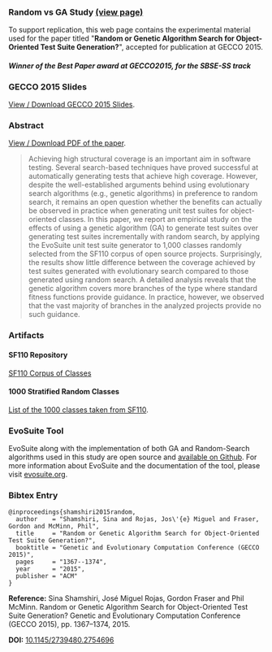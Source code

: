 ### Random vs GA Study [(view page)](https://sinaa.github.io/random-vs-ga-test-generation/)
To support replication, this web page contains the experimental material used for the paper titled "**Random or Genetic Algorithm Search for Object-Oriented Test Suite Generation?**", accepted for publication at GECCO 2015. 

#### _Winner of the **Best Paper** award at GECCO2015, for the SBSE-SS track_


### GECCO 2015 Slides
[View / Download GECCO 2015 Slides](slides-gecco2015.pdf).

### Abstract
[View / Download PDF of the paper](shamshiri2015random.pdf).

> Achieving high structural coverage is an important aim in software testing. Several search-based techniques have proved successful at automatically generating tests that achieve high coverage. However, despite the well-established arguments behind using evolutionary search algorithms (e.g., genetic algorithms) in preference to random search, it remains an open question whether the benefits can actually be observed in practice when generating unit test suites for object-oriented classes. In this paper, we report an empirical study on the effects of using a genetic algorithm (GA) to generate test suites over generating test suites incrementally with random search, by applying the EvoSuite unit test suite generator to 1,000 classes randomly selected from the SF110 corpus of open source projects. Surprisingly, the results show little difference between the coverage achieved by test suites generated with evolutionary search compared to those generated using random search. A detailed analysis reveals that the genetic algorithm covers more branches of the type where standard fitness functions provide guidance. In practice, however, we observed that the vast majority of branches in the analyzed projects provide no such guidance.


### Artifacts
#### SF110 Repository
[SF110 Corpus of Classes](http://www.evosuite.org/experimental-data/sf110/)

#### 1000 Stratified Random Classes
[List of the 1000 classes taken from SF110](sf110_1000_classes.csv).

### EvoSuite Tool
EvoSuite along with the implementation of both GA and Random-Search algorithms used in this study are open source and [available on Github](https://github.com/EvoSuite/evosuite). For more information about EvoSuite and the documentation of the tool, please visit [evosuite.org](http://www.evosuite.org/).

### Bibtex Entry

    @inproceedings{shamshiri2015random,
      author    = "Shamshiri, Sina and Rojas, Jos\'{e} Miguel and Fraser, Gordon and McMinn, Phil",
      title     = "Random or Genetic Algorithm Search for Object-Oriented Test Suite Generation?",
      booktitle = "Genetic and Evolutionary Computation Conference (GECCO 2015)",
      pages     = "1367--1374",
      year      = "2015",
      publisher = "ACM"
    }

**Reference:** Sina Shamshiri, José Miguel Rojas, Gordon Fraser and Phil McMinn. Random or Genetic Algorithm Search for Object-Oriented Test Suite Generation? Genetic and Evolutionary Computation Conference (GECCO 2015), pp. 1367–1374, 2015.

**DOI:** [10.1145/2739480.2754696](http://dx.doi.org/10.1145/2739480.2754696)
